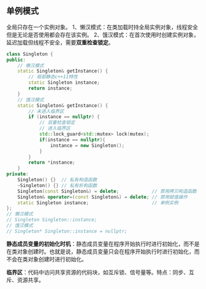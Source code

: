 ## 单例模式
全局只存在一个实例对象。
1、懒汉模式：在类加载时持全局实例对象，线程安全但是无论是否使用都会存在该实例。
2、饿汉模式：在首次使用时创建实例对象，延迟加载但线程不安全，需要**双重检查锁定**。
```cpp
class Singleton {
public:
    // 懒汉模式
    static Singleton& getInstance() {
        // 局部静态c++11特性
        static Singleton instance;
        return instance;
    }
    // 饿汉模式
    static Singleton& getInstance() {
        // 未进入临界区
        if (instance == nullptr) {
            // 双重检查锁定
            // 进入临界区
            std::lock_guard<std::mutex> lock(mutex);
            if(instance == nullptr){
                instance = new Singleton();
            }
        }
        return *instance;
    }
private:
    Singleton() {}  // 私有构造函数
    ~Singleton() {} // 私有析构函数
    Singleton(const Singleton&) = delete;            // 禁用拷贝构造函数
    Singleton& operator=(const Singleton&) = delete; // 禁用赋值操作
    static Singleton instance;                       // 单例实例
};
// 懒汉模式
// Singleton Singleton::instance;
// 饿汉模式
// Singleton* Singleton::instance = nullptr;
```

 **静态成员变量的初始化时机**：静态成员变量在程序开始执行时进行初始化，而不是在类对象创建时。也就是说，静态成员变量只会在程序开始执行时进行初始化，而不会在类对象创建时进行初始化。

**临界区**：代码中访问共享资源的代码块，如互斥锁、信号量等。特点：同步、互斥、资源共享。